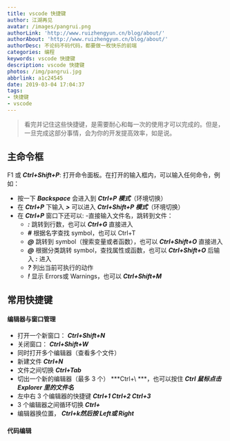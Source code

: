 ```yaml
---
title: vscode 快捷键
author: 江湖再见
avatar: /images/pangrui.png
authorLink: 'http://www.ruizhengyun.cn/blog/about/'
authorAbout: 'http://www.ruizhengyun.cn/blog/about/'
authorDesc: 不论码不码代码，都要做一枚快乐的前端
categories: 编程
keywords: vscode 快捷键
description: vscode 快捷键
photos: /img/pangrui.jpg
abbrlink: a1c24545
date: 2019-03-04 17:04:37
tags:
- 快捷键
- vscode
---
```


> 看完并记住这些快捷键，是需要耐心和每一次的使用才可以完成的。但是，一旦完成这部分事情，会为你的开发提高效率，如是说。

## 主命令框
F1 或 ***Ctrl+Shift+P***: 打开命令面板。在打开的输入框内，可以输入任何命令，例如：
- 按一下 ***Backspace*** 会进入到 ***Ctrl+P 模式***（环境切换）
- 在 ***Ctrl+P*** 下输入 ***>*** 可以进入 ***Ctrl+Shift+P 模式***（环境切换）
- 在 ***Ctrl+P*** 窗口下还可以:
  -直接输入文件名，跳转到文件：
  - ***:*** 跳转到行数，也可以 ***Ctrl+G*** 直接进入
  - ***#*** 根据名字查找 symbol，也可以 Ctrl+T
  - ***@*** 跳转到 symbol（搜索变量或者函数），也可以 ***Ctrl+Shift+O*** 直接进入
  - ***@*** 根据分类跳转 symbol，查找属性或函数，也可以 ***Ctrl+Shift+O*** 后输入 ***:*** 进入
  - ***?*** 列出当前可执行的动作
  - ***!*** 显示 Errors或 Warnings，也可以 ***Ctrl+Shift+M***



## 常用快捷键

#### 编辑器与窗口管理
- 打开一个新窗口： ***Ctrl+Shift+N***
- 关闭窗口： ***Ctrl+Shift+W***
- 同时打开多个编辑器（查看多个文件）
- 新建文件 ***Ctrl+N***
- 文件之间切换 ***Ctrl+Tab***
- 切出一个新的编辑器（最多 3 个） ***Ctrl+\ ***，也可以按住 ***Ctrl 鼠标点击 Explorer 里的文件名***
- 左中右 3 个编辑器的快捷键 ***Ctrl+1 Ctrl+2 Ctrl+3***
- 3 个编辑器之间循环切换 ***Ctrl+***
- 编辑器换位置， ***Ctrl+k然后按 Left或 Right***

#### 代码编辑
